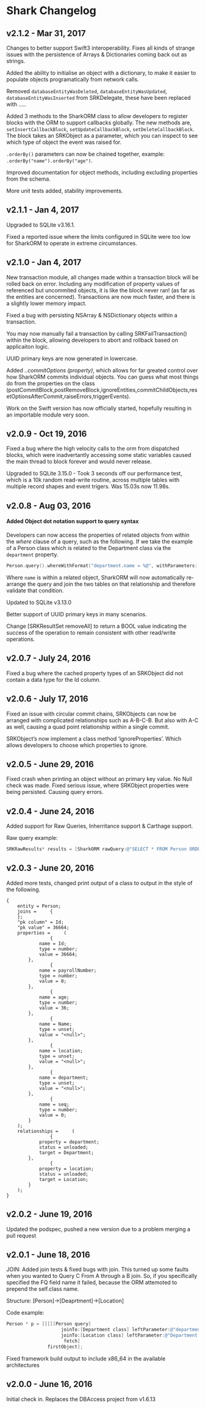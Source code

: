 Shark Changelog
===============
## v2.1.2 - Mar 31, 2017

Changes to better support Swift3 interoperability.  Fixes all kinds of strange issues with the persistence of Arrays & Dictionaries coming back out as strings.

Added the ability to initialise an object with a dictionary, to make it easier to populate objects programatically from network calls.

Removed `databaseEntityWasDeleted`, `databaseEntityWasUpdated`, `databaseEntityWasInserted` from SRKDelegate, these have been replaced with .....

Added 3 methods to the SharkORM class to allow developers to register blocks with the ORM to support callbacks globally.  The new methods are,  `setInsertCallbackBlock`, `setUpdateCallbackBlock`, `setDeleteCallbackBlock`.  The block takes an SRKObject as a parameter, which you can inspect to see which type of object the event was raised for.

`.orderBy()` parameters can now be chained together, example: `.orderBy("name").orderBy("age")`.

Improved documentation for object methods, including excluding properties from the schema.

More unit tests added, stability improvements.

## v2.1.1 - Jan 4, 2017

Upgraded to SQLite v3.16.1.

Fixed a reported issue where the limits configured in SQLite were too low for SharkORM to operate in extreme circumstances.

## v2.1.0 - Jan 4, 2017

New transaction module, all changes made within a transaction block will be rolled back on error.  Including any modification of property values of referenced but uncommited objects, it is like the block never ran! (as far as the entities are concerned).  Transactions are now much faster, and there is a slightly lower memory impact.

Fixed a bug with persisting NSArray & NSDictionary objects within a transaction.

You may now manually fail a transaction by calling SRKFailTransaction() within the block, allowing developers to abort and rollback based on applicaiton logic.

UUID primary keys are now generated in lowercase.

Added *..commitOptions (property)*, which allows for far greated control over how SharkORM commits individual objects.  You can guess what most things do from the properties on the class (postCommitBlock,postRemoveBlock,ignoreEntities,commitChildObjects,resetOptionsAfterCommit,raiseErrors,triggerEvents).

Work on the Swift version has now officially started, hopefully resulting in an importable module very soon.

## v2.0.9 - Oct 19, 2016

Fixed a bug where the high velocity calls to the orm from dispatched blocks, which were inadvertantly accessing some static variables caused the main thread to block forever and would never release.

Upgraded to SQLite 3.15.0 - Took 3 seconds off our performance test, which is a 10k random read-write routine, across multiple tables with multiple record shapes and event trigers.  Was 15.03s now 11.98s.


## v2.0.8 - Aug 03, 2016
#### Added Object dot notation support to query syntax

Developers can now access the properties of related objects from within the *where* clause of a query, such as the following.  If we take the example of a Person class which is related to the Department class via the `department` property.
    
```swift
Person.query().whereWithFormat("department.name = %@", withParameters: ["Test Department"]).fetch()
```
Where `name` is within a related object, SharkORM will now automatically re-arrange the query and join the two tables on that relationship and therefore validate that condition.
    
Updated to SQLite v3.13.0

Better support of UUID primary keys in many scenarios.

Change [SRKResultSet removeAll] to return a BOOL value indicating the success of the operation to remain consistent with other read/write operations.


## v2.0.7 - July 24, 2016
Fixed a bug where the cached property types of an SRKObject did not contain a data type for the Id column.

## v2.0.6 - July 17, 2016
Fixed an issue with circular commit chains, SRKObjects can now be arranged with complicated relationships such as A-B-C-B.  But also with A-C as well, causing a quad point relationship within a single commit.

SRKObject’s now implement a class method ‘ignoreProperties’.  Which
allows developers to choose which properties to ignore.

## v2.0.5 - June 29, 2016
Fixed crash when printing an object without an primary key value.  No Null check was made.
Fixed serious issue, where SRKObject properties were being persisted. Causing query errors.

## v2.0.4 - June 24, 2016

Added support for Raw Queries, Inherritance support & Carthage support.

Raw query example:
```objective-c
SRKRawResults* results = [SharkORM rawQuery:@"SELECT * FROM Person ORDER BY age;"];
```

## v2.0.3 - June 20, 2016
Added more tests, changed print output of a class to output in the style of the following.
```
{
    entity = Person;
    joins =     {
    };
    "pk column" = Id;
    "pk value" = 36664;
    properties =     (
                {
            name = Id;
            type = number;
            value = 36664;
        },
                {
            name = payrollNumber;
            type = number;
            value = 0;
        },
                {
            name = age;
            type = number;
            value = 36;
        },
                {
            name = Name;
            type = unset;
            value = "<null>";
        },
                {
            name = location;
            type = unset;
            value = "<null>";
        },
                {
            name = department;
            type = unset;
            value = "<null>";
        },
                {
            name = seq;
            type = number;
            value = 0;
        }
    );
    relationships =     (
                {
            property = department;
            status = unloaded;
            target = Department;
        },
                {
            property = location;
            status = unloaded;
            target = Location;
        }
    );
}
```

## v2.0.2 - June 19, 2016
Updated the podspec, pushed a new version due to a problem merging a pull request

## v2.0.1 - June 18, 2016
JOIN: Added join tests & fixed bugs with join.
This turned up some faults when you wanted to Query C From A through a B join.  So, if you specifically specified the FQ field name it failed, because the ORM attemoted to prepend the self.class name.

Structure:
[Person]->[Deaprtment]->[Location]

Code example:
```objective-c
Person * p = [[[[[Person query]
                    joinTo:[Department class] leftParameter:@"department" targetParameter:@"Id"]
                    joinTo:[Location class] leftParameter:@"Department.location" targetParameter:@"Id"]
                     fetch]
               firstObject];
```


Fixed framework build output to include x86_64 in the available architectures

## v2.0.0 - June 16, 2016
Initial check in.  Replaces the DBAccess project from v1.6.13

